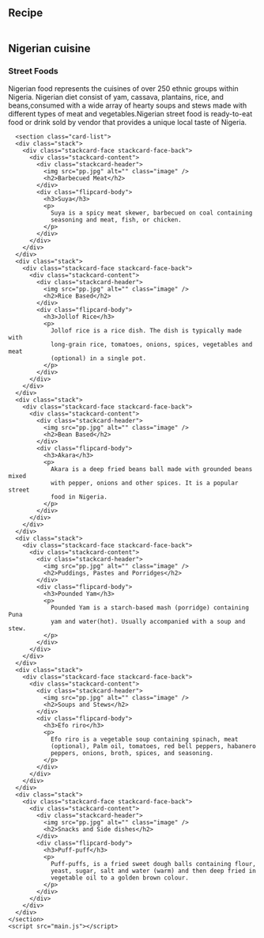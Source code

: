 <!DOCTYPE html>
<html lang="en">
  <head>
    <meta charset="UTF-8" />
    <meta http-equiv="X-UA-Compatible" content="IE=edge" />
    <meta name="viewport" content="width=device-width, initial-scale=1.0" />
    <title>Card Flip</title>
    <link rel="stylesheet" href="main1.css" />
  </head>
  <body>
   <div class="flipcard">
      <div class="flipcard-inner">
        <div class="flipcard-face flipcard-face-front">
          <h2>Recipe</h2>
        </div>
        <div class="flipcard-face flipcard-face-back">
          <div class="flipcard-content">
            <div class="flipcard-header">
              <img src="pp.jpg" alt="" class="image" />
              <h2>Nigerian cuisine</h2>
            </div>
            <div class="flipcard-body">
              <h3>Street Foods</h3>
              <p>
                Nigerian food represents the cuisines of over 250 ethnic groups
                within Nigeria. Nigerian diet consist of yam, cassava,
                plantains, rice, and beans,consumed with a wide array of hearty
                soups and stews made with different types of meat and
                vegetables.Nigerian street food is ready-to-eat food or drink
                sold by vendor that provides a unique local taste of Nigeria.
              </p>
            </div>
          </div>
        </div>
      </div>
    </div>

      <section class="card-list">
      <div class="stack">
        <div class="stackcard-face stackcard-face-back">
          <div class="stackcard-content">
            <div class="stackcard-header">
              <img src="pp.jpg" alt="" class="image" />
              <h2>Barbecued Meat</h2>
            </div>
            <div class="flipcard-body">
              <h3>Suya</h3>
              <p>
                Suya is a spicy meat skewer, barbecued on coal containing
                seasoning and meat, fish, or chicken.
              </p>
            </div>
          </div>
        </div>
      </div>
      <div class="stack">
        <div class="stackcard-face stackcard-face-back">
          <div class="stackcard-content">
            <div class="stackcard-header">
              <img src="pp.jpg" alt="" class="image" />
              <h2>Rice Based</h2>
            </div>
            <div class="flipcard-body">
              <h3>Jollof Rice</h3>
              <p>
                Jollof rice is a rice dish. The dish is typically made with
                long-grain rice, tomatoes, onions, spices, vegetables and meat
                (optional) in a single pot.
              </p>
            </div>
          </div>
        </div>
      </div>
      <div class="stack">
        <div class="stackcard-face stackcard-face-back">
          <div class="stackcard-content">
            <div class="stackcard-header">
              <img src="pp.jpg" alt="" class="image" />
              <h2>Bean Based</h2>
            </div>
            <div class="flipcard-body">
              <h3>Akara</h3>
              <p>
                Akara is a deep fried beans ball made with grounded beans mixed
                with pepper, onions and other spices. It is a popular street
                food in Nigeria.
              </p>
            </div>
          </div>
        </div>
      </div>
      <div class="stack">
        <div class="stackcard-face stackcard-face-back">
          <div class="stackcard-content">
            <div class="stackcard-header">
              <img src="pp.jpg" alt="" class="image" />
              <h2>Puddings, Pastes and Porridges</h2>
            </div>
            <div class="flipcard-body">
              <h3>Pounded Yam</h3>
              <p>
                Pounded Yam is a starch-based mash (porridge) containing Puna
                yam and water(hot). Usually accompanied with a soup and stew.
              </p>
            </div>
          </div>
        </div>
      </div>
      <div class="stack">
        <div class="stackcard-face stackcard-face-back">
          <div class="stackcard-content">
            <div class="stackcard-header">
              <img src="pp.jpg" alt="" class="image" />
              <h2>Soups and Stews</h2>
            </div>
            <div class="flipcard-body">
              <h3>Efo riro</h3>
              <p>
                Efo riro is a vegetable soup containing spinach, meat
                (optional), Palm oil, tomatoes, red bell peppers, habanero
                peppers, onions, broth, spices, and seasoning.
              </p>
            </div>
          </div>
        </div>
      </div>
      <div class="stack">
        <div class="stackcard-face stackcard-face-back">
          <div class="stackcard-content">
            <div class="stackcard-header">
              <img src="pp.jpg" alt="" class="image" />
              <h2>Snacks and Side dishes</h2>
            </div>
            <div class="flipcard-body">
              <h3>Puff-puff</h3>
              <p>
                Puff-puffs, is a fried sweet dough balls containing flour,
                yeast, sugar, salt and water (warm) and then deep fried in
                vegetable oil to a golden brown colour.
              </p>
            </div>
          </div>
        </div>
      </div>
    </section>
    <script src="main.js"></script>
  </body>
</html>

